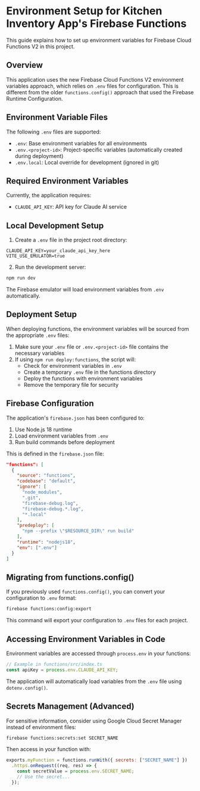# Environment Setup for Kitchen Inventory App's Firebase Functions

This guide explains how to set up environment variables for Firebase Cloud Functions V2 in this project.

## Overview

This application uses the new Firebase Cloud Functions V2 environment variables approach, which relies on `.env` files for configuration. This is different from the older `functions.config()` approach that used the Firebase Runtime Configuration.

## Environment Variable Files

The following `.env` files are supported:

- `.env`: Base environment variables for all environments
- `.env.<project-id>`: Project-specific variables (automatically created during deployment)
- `.env.local`: Local override for development (ignored in git)

## Required Environment Variables

Currently, the application requires:

- `CLAUDE_API_KEY`: API key for Claude AI service

## Local Development Setup

1. Create a `.env` file in the project root directory:

```
CLAUDE_API_KEY=your_claude_api_key_here
VITE_USE_EMULATOR=true
```

2. Run the development server:

```bash
npm run dev
```

The Firebase emulator will load environment variables from `.env` automatically.

## Deployment Setup

When deploying functions, the environment variables will be sourced from the appropriate `.env` files:

1. Make sure your `.env` file or `.env.<project-id>` file contains the necessary variables
2. If using `npm run deploy:functions`, the script will:
   - Check for environment variables in `.env`
   - Create a temporary `.env` file in the functions directory 
   - Deploy the functions with environment variables
   - Remove the temporary file for security

## Firebase Configuration

The application's `firebase.json` has been configured to:

1. Use Node.js 18 runtime
2. Load environment variables from `.env`
3. Run build commands before deployment

This is defined in the `firebase.json` file:

```json
"functions": [
  {
    "source": "functions",
    "codebase": "default",
    "ignore": [
      "node_modules",
      ".git",
      "firebase-debug.log",
      "firebase-debug.*.log",
      "*.local"
    ],
    "predeploy": [
      "npm --prefix \"$RESOURCE_DIR\" run build"
    ],
    "runtime": "nodejs18",
    "env": [".env"]
  }
]
```

## Migrating from functions.config()

If you previously used `functions.config()`, you can convert your configuration to `.env` format:

```bash
firebase functions:config:export
```

This command will export your configuration to `.env` files for each project.

## Accessing Environment Variables in Code

Environment variables are accessed through `process.env` in your functions:

```javascript
// Example in functions/src/index.ts
const apiKey = process.env.CLAUDE_API_KEY;
```

The application will automatically load variables from the `.env` file using `dotenv.config()`.

## Secrets Management (Advanced)

For sensitive information, consider using Google Cloud Secret Manager instead of environment files:

```bash
firebase functions:secrets:set SECRET_NAME
```

Then access in your function with:

```javascript
exports.myFunction = functions.runWith({ secrets: ["SECRET_NAME"] })
  .https.onRequest((req, res) => {
    const secretValue = process.env.SECRET_NAME;
    // Use the secret...
  });
``` 